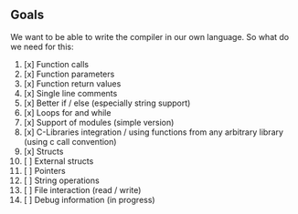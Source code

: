 ## Goals

We want to be able to write the compiler in our own language. So what do we need for this:

1. [x] Function calls
1. [x] Function parameters
1. [x] Function return values
1. [x] Single line comments
1. [x] Better if / else (especially string support)
2. [x] Loops for and while
4. [x] Support of modules (simple version)
5. [x] C-Libraries integration / using functions from any arbitrary library (using c call convention)
3. [x] Structs
3. [ ] External structs
3. [ ] Pointers
4. [ ] String operations
3. [ ] File interaction (read / write)
5. [ ] Debug information (in progress)